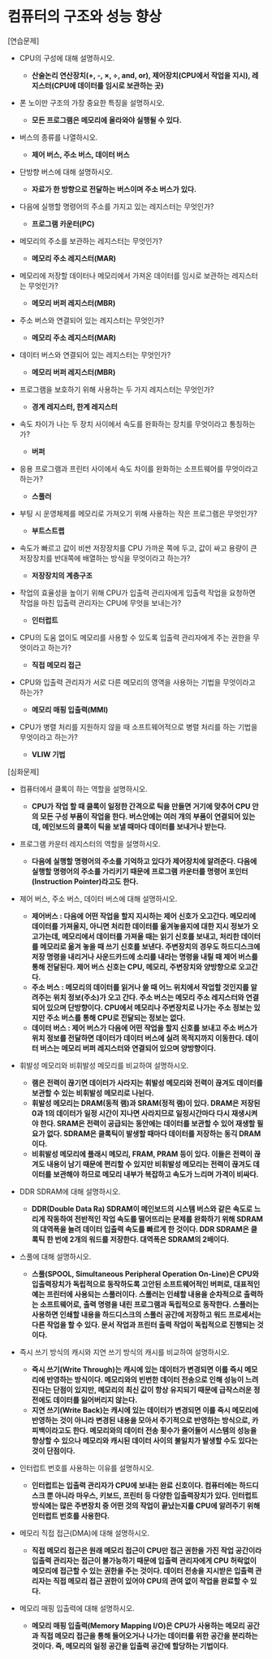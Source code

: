 # 컴퓨터의 구조와 성능 향상

[연습문제]

- CPU의 구성에 대해 설명하시오.
  - **산술논리 연산장치(+, -, ×, ÷, and, or), 제어장치(CPU에서 작업을 지시), 레지스터(CPU에 데이터를 임시로 보관하는 곳)**



- 폰 노이만 구조의 가장 중요한 특징을 설명하시오.
  - **모든 프로그램은 메모리에 올라와야 실행될 수 있다.**



- 버스의 종류를 나열하시오.
  - **제어 버스, 주소 버스, 데이터 버스**



- 단방향 버스에 대해 설명하시오.
  - **자료가 한 방향으로 전달하는 버스이며 주소 버스가 있다.**



- 다음에 실행할 명령어의 주소를 가지고 있는 레지스터는 무엇인가?
  - **프로그램 카운터(PC)**



- 메모리의 주소를 보관하는 레지스터는 무엇인가?
  - **메모리 주소 레지스터(MAR)**



- 메모리에 저장할 데이터나 메모리에서 가져온 데이터를 임시로 보관하는 레지스터는 무엇인가?
  - **메모리 버퍼 레지스터(MBR)**



- 주소 버스와 연결되어 있는 레지스터는 무엇인가?
  - **메모리 주소 레지스터(MAR)**



- 데이터 버스와 연결되어 있는 레지스터는 무엇인가?
  - **메모리 버퍼 레지스터(MBR)**



- 프로그램을 보호하기 위해 사용하는 두 가지 레지스터는 무엇인가?
  - **경계 레지스터, 한계 레지스터**



- 속도 차이가 나는 두 장치 사이에서 속도를 완화하는 장치를 무엇이라고 통칭하는가?
  - **버퍼**



- 응용 프로그램과 프린터 사이에서 속도 차이를 완화하는 소프트웨어를 무엇이라고 하는가?
  - **스풀러**



- 부팅 시 운영체제를 메모리로 가져오기 위해 사용하는 작은 프로그램은 무엇인가?
  - **부트스트랩**



- 속도가 빠르고 값이 비싼 저장장치를 CPU 가까운 쪽에 두고, 값이 싸고 용량이 큰 저장장치를 반대쪽에 배열하는 방식을 무엇이라고 하는가?
  - **저장장치의 계층구조**



- 작업의 효율성을 높이기 위해 CPU가 입출력 관리자에게 입출력 작업을 요청하면 작업을 마친 입출력 관리자는 CPU에 무엇을 보내는가?
  - **인터럽트**



- CPU의 도움 없이도 메모리를 사용할 수 있도록 입출력 관리자에게 주는 권한을 무엇이라고 하는가?
  - **직접 메모리 접근**



- CPU와 입출력 관리자가 서로 다른 메모리의 영역을 사용하는 기법을 무엇이라고 하는가?
  - **메모리 매핑 입출력(MMI)**



- CPU가 병렬 처리를 지원하지 않을 때 소프트웨어적으로 병렬 처리를 하는 기법을 무엇이라고 하는가?
  - **VLIW 기법**



[심화문제]

- 컴퓨터에서 클록이 하는 역할을 설명하시오.
  - **CPU가 작업 할 때 클록이 일정한 간격으로 틱을 만들면 거기에 맞추어 CPU 안의 모든 구성 부품이 작업을 한다. 버스안에는 여러 개의 부품이 연결되어 있는데, 메인보드의 클록이 틱을 보낼 때마다 데이터를 보내거나 받는다.**



- 프로그램 카운터 레지스터의 역할을 설명하시오.
  - **다음에 실행할 명령어의 주소를 기억하고 있다가 제어장치에 알려준다. 다음에 실행할 명령어의 주소를 가리키기 때문에 프로그램 카운터를 명령어 포인터(Instruction Pointer)라고도 한다.**



- 제어 버스, 주소 버스, 데이터 버스에 대해 설명하시오.
  - **제어버스 : 다음에 어떤 작업을 할지 지시하는 제어 신호가 오고간다. 메모리에 데이터를 가져올지, 아니면 처리한 데이터를 옮겨놓을지에 대한 지시 정보가 오고가는데, 메모리에서 데이터를 가져올 때는 읽기 신호를 보내고, 처리한 데이터를 메모리로 옮겨 놓을 때 쓰기 신호를 보낸다. 주변장치의 경우도 하드디스크에 저장 명령을 내리거나 사운드카드에 소리를 내라는 명령을 내릴 때 제어 버스를 통해 전달된다. 제어 버스 신호는 CPU, 메모리, 주변장치와 양방향으로 오고간다.**
  - **주소 버스 : 메모리의 데이터를 읽거나 쓸 때 어느 위치에서 작업할 것인지를 알려주는 위치 정보(주소)가 오고 간다. 주소 버스는 메모리 주소 레지스터와 연결되어 있으며 단방향이다. CPU에서 메모리나 주변장치로 나가는 주소 정보는 있지만 주소 버스를 통해 CPU로 전달되는 정보는 없다.**
  - **데이터 버스 : 제어 버스가 다음에 어떤 작업을 할지 신호를 보내고 주소 버스가 위치 정보를 전달하면 데이터가 데이터 버스에 실려 목적지까지 이동한다. 데이터 버스는 메모리 버퍼 레지스터와 연결되어 있으며 양방향이다.**



- 휘발성 메모리와 비휘발성 메모리를 비교하여 설명하시오.
  - **램은 전력이 끊기면 데이터가 사라지는 휘발성 메모리와 전력이 끊겨도 데이터를 보관할 수 있는 비휘발성 메모리로 나뉜다.**
  - **휘발성 메모리는 DRAM(동적 램)과 SRAM(정적 램)이 있다. DRAM은 저장된 0과 1의 데이터가 일정 시간이 지나면 사라지므로 일정시간마다 다시 재생시켜야 한다. SRAM은 전력이 공급되는 동안에는 데이터를 보관할 수 있어 재생할 필요가 없다. SDRAM은 클록틱이 발생할 때마다 데이터를 저장하는 동긱 DRAM이다.**
  - **비휘발성 메모리에 플래시 메모리, FRAM, PRAM 등이 있다. 이들은 전력이 끊겨도 내용이 남기 때문에 편리할 수 있지만 비휘발성 메모리는 전력이 끊겨도 데이터를 보관해야 하므로 메모리 내부가 복잡하고 속도가 느리며 가격이 비싸다.**



- DDR SDRAM에 대해 설명하시오.
  - **DDR(Double Data Ra) SDRAM이 메인보드의 시스템 버스와 같은 속도로 느리게 작동하여 전반적인 작업 속도를 떨어뜨리는 문제를 완화하기 위해 SDRAM의 대역폭을 늘려 데이터 입출력 속도를 빠르게 한 것이다. DDR SDRAM은 클록틱 한 번에 2개의 워드를 저장한다. 대역폭은 SDRAM의 2배이다.**



- 스풀에 대해 설명하시오.
  - **스풀(SPOOL, Simultaneous Peripheral Operation On-Line)은 CPU와 입출력장치가 독립적으로 동작하도록 고안된 소프트웨어적인 버퍼로, 대표적인 예는 프린터에 사용되는 스풀러이다. 스풀러는 인쇄할 내용을 순차적으로 출력하는 소프트웨어로, 출력 명령을 내린 프로그램과 독립적으로 동작한다. 스풀러는 사용하면 인쇄할 내용을 하드디스크의 스풀러 공간에 저장하고 워드 프로세서는 다른 작업을 할 수 있다. 문서 작업과 프린터 출력 작업이 독립적으로 진행되는 것이다.**



- 즉시 쓰기 방식의 캐시와 지연 쓰기 방식의 캐시를 비교하여 설명하시오.
  - **즉시 쓰기(Write Through)는 캐시에 있는 데이터가 변경되면 이를 즉시 메모리에 반영하는 방식이다. 메모리와의 빈번한 데이터 전송으로 인해 성능이 느려진다는 단점이 있지만, 메모리의 최신 값이 항상 유지되기 때문에 급작스러운 정전에도 데이터를 잃어버리지 않는다.**
  - **지연 쓰기(Write Back)는 캐시에 있는 데이터가 변경되면 이를 즉시 메모리에 반영하는 것이 아니라 변경된 내용을 모아서 주기적으로 반영하는 방식으로, 카피백이라고도 한다. 메모리와의 데이터 전송 횟수가 줄어들어 시스템의 성능을 향상할 수 있으나 메모리와 캐시된 데이터 사이의 불일치가 발생할 수도 있다는 것이 단점이다.**



- 인터럽트 번호를 사용하는 이유를 설명하시오.
  - **인터럽트는 입출력 관리자가 CPU에 보내는 완료 신호이다. 컴퓨터에는 하드디스크 뿐 아니라 마우스, 키보드, 프린터 등 다양한 입출력장치가 있다. 인터럽트 방식에는 많은 주변장치 중 어떤 것의 작업이 끝났는지를 CPU에 알려주기 위해 인터럽트 번호를 사용한다.**



- 메모리 직접 접근(DMA)에 대해 설명하시오.
  - **직접 메모리 접근은 원래 메모리 접근이 CPU만 접근 권한을 가진 작업 공간이라 입출력 관리자는 접근이 불가능하기 때문에 입출력 관리자에게 CPU 허락없이 메모리에 접근할 수 있는 권한을 주는 것이다. 데이터 전송을 지시받은 입출력 관리자는 직접 메모리 접근 권한이 있어야 CPU의 관여 없이 작업을 완료할 수 있다.**



- 메모리 매핑 입출력에 대해 설명하시오.
  - **메모리 매핑 입출력(Memory Mapping I/O)은 CPU가 사용하는 메모리 공간과 직접 메모리 접근을 통해 들어오거나 나가는 데이터를 위한 공간을 분리하는 것이다. 즉, 메모리의 일정 공간을 입출력 공간에 할당하는 기법이다.**


